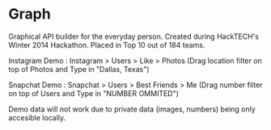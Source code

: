 Graph
=====

Graphical API builder for the everyday person. Created during HackTECH's Winter 2014 Hackathon. Placed in Top 10 out of 184 teams.

Instagram Demo :
Instagram > Users > Like > Photos (Drag location filter on top of Photos and Type in "Dallas, Texas")


Snapchat Demo :
Snapchat > Users > Best Friends > Me (Drag number filter on top of Users and Type in "NUMBER OMMITED")

Demo data will not work due to private data (images, numbers) being only accesible locally.
